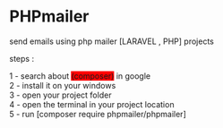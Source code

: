# PHPmailer
send emails using php mailer [LARAVEL , PHP] projects

steps : 

1 - search about <span style = "background-color : red" >(composer)</span> in google 
<br>
2 - install it on your windows
<br>
3 - open your project folder
<br>
4 - open the terminal in your project location
<br>
5 - run [composer require phpmailer/phpmailer]

